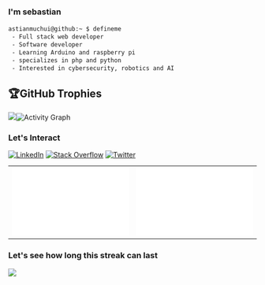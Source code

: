 ###  I'm sebastian 


```cli
astianmuchui@github:~ $ defineme
 - Full stack web developer
 - Software developer
 - Learning Arduino and raspberry pi
 - specializes in php and python 
 - Interested in cybersecurity, robotics and AI
```

## 🏆GitHub Trophies
![](https://github-profile-trophy.vercel.app/?username=astianmuchui&theme=merko&no-frame=true&no-bg=true&margin-w=4)![Activity Graph](https://activity-graph.herokuapp.com/graph?username=astianmuchui&theme=github&hide_border=true&bg_color=0030a&area_color=1f6fea&line=2fa4e7&point=fff&color=2fa4e7&hide_border=true)

### Let's Interact
[![LinkedIn](https://img.shields.io/badge/LinkedIn-%230077B5.svg?logo=linkedin&logoColor=white)](https://www.linkedin.com/in/astianmuchui/) [![Stack Overflow](https://img.shields.io/badge/-Stackoverflow-FE7A16?logo=stack-overflow&logoColor=white)](https://stackoverflow.com/users/14483975/seb-astian) [![Twitter](https://img.shields.io/badge/Twitter-%231DA1F2.svg?logo=Twitter&logoColor=white)](https://twitter.com/astianmuchui) 

<!-- ![Sebastian M's](https://github-readme-stats.vercel.app/api?username=astianmuchui&show_icons=true&theme=tokyonight&hide_border=true)
[![Top Langs](https://github-readme-stats.vercel.app/api/top-langs/?username=astianmuchui&layout=compact&theme=tokyonight&langs_count=14&hide_border=true)](https://github.com/astianmuchui/github-readme-stats) -->

<table>
  <tr>
    <td><img src="https://raw.githubusercontent.com/WilliamOtieno/github-stats/master/generated/overview.svg" /></td>
    <td><img src="https://github.com/WilliamOtieno/github-stats/blob/master/generated/languages.svg"/></td>
  </tr>
</table>

### Let's see how long this streak can last
![](https://github-readme-streak-stats.herokuapp.com/?user=astianmuchui&theme=tokyonight&hide_border=true)



 

